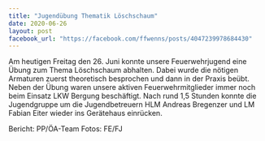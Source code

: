 ```yaml
---
title: "Jugendübung Thematik Löschschaum"
date: 2020-06-26
layout: post
facebook_url: "https://facebook.com/ffwenns/posts/4047239978684430"
---
```


Am heutigen Freitag den 26. Juni konnte unsere Feuerwehrjugend eine Übung zum Thema Löschschaum abhalten. Dabei wurde die nötigen Armaturen zuerst theoretisch besprochen und dann in der Praxis beübt.
Neben der Übung waren unsere aktiven Feuerwehrmitglieder immer noch beim Einsatz LKW Bergung beschäftigt.
Nach rund 1,5 Stunden konnte die Jugendgruppe um die Jugendbetreuern HLM Andreas Bregenzer und LM Fabian Eiter wieder ins Gerätehaus einrücken. 

Bericht: PP/ÖA-Team
Fotos: FE/FJ